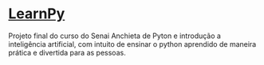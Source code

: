 # <a href="https://gabrielandresoliveira.github.io/LearnPy/">LearnPy</a>
Projeto final do curso do Senai Anchieta de Pyton e introdução a inteligência artificial, com intuito de ensinar o python aprendido de maneira prática e divertida para as pessoas.
